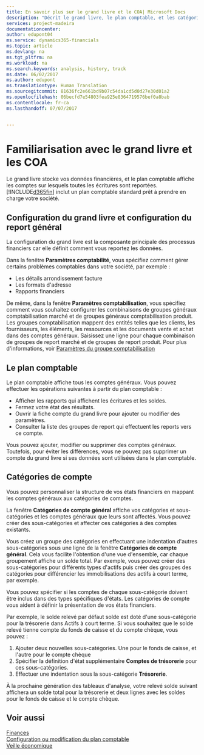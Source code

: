 ```yaml
---
title: En savoir plus sur le grand livre et le COA| Microsoft Docs
description: "Décrit le grand livre, le plan comptable, et les catégories de compte."
services: project-madeira
documentationcenter: 
author: edupont04
ms.service: dynamics365-financials
ms.topic: article
ms.devlang: na
ms.tgt_pltfrm: na
ms.workload: na
ms.search.keywords: analysis, history, track
ms.date: 06/02/2017
ms.author: edupont
ms.translationtype: Human Translation
ms.sourcegitcommit: 81636fc2e661bd9b07c54da1cd5d0d27e30d01a2
ms.openlocfilehash: 06becfd7e54803fea925e8364719576bef0a8bab
ms.contentlocale: fr-ca
ms.lasthandoff: 07/07/2017


---
```

# <a name="understanding-the-general-ledger-and-the-coa"></a>Familiarisation avec le grand livre et les COA
Le grand livre stocke vos données financières, et le plan comptable affiche les comptes sur lesquels toutes les écritures sont reportées. [!INCLUDE[d365fin](includes/d365fin_md.md)] inclut un plan comptable standard prêt à prendre en charge votre société.

## <a name="general-ledger-setup-and-general-posting-setup"></a>Configuration du grand livre et configuration du report général
La configuration du grand livre est la composante principale des processus financiers car elle définit comment vous reportez les données.  

Dans la fenêtre **Paramètres comptabilité**, vous spécifiez comment gérer certains problèmes comptables dans votre société, par exemple :  

* Les détails arrondissement facture  
* Les formats d'adresse  
* Rapports financiers  

De même, dans la fenêtre **Paramètres comptabilisation**, vous spécifiez comment vous souhaitez configurer les combinaisons de groupes généraux comptabilisation marché et de groupes généraux comptabilisation produit. Les groupes comptabilisation mappent des entités telles que les clients, les fournisseurs, les éléments, les ressources et les documents vente et achat dans des comptes généraux. Saisissez une ligne pour chaque combinaison de groupes de report marché et de groupes de report produit. Pour plus d'informations, voir [Paramètres du groupe comptabilisation](finance-posting-groups.md)  

## <a name="the-chart-of-accounts"></a>Le plan comptable
Le plan comptable affiche tous les comptes généraux. Vous pouvez effectuer les opérations suivantes à partir du plan comptable :  

* Afficher les rapports qui affichent les écritures et les soldes.  
* Fermez votre état des résultats.  
* Ouvrir la fiche compte du grand livre pour ajouter ou modifier des paramètres.  
* Consulter la liste des groupes de report qui effectuent les reports vers ce compte.  

Vous pouvez ajouter, modifier ou supprimer des comptes généraux. Toutefois, pour éviter les différences, vous ne pouvez pas supprimer un compte du grand livre si ses données sont utilisées dans le plan comptable.  

## <a name="account-categories"></a>Catégories de compte
Vous pouvez personnaliser la structure de vos états financiers en mappant les comptes généraux aux catégories de comptes.  

La fenêtre **Catégories de compte général** affiche vos catégories et sous-catégories et les comptes généraux que leurs sont affectés. Vous pouvez créer des sous-catégories et affecter ces catégories à des comptes existants.  

Vous créez un groupe des catégories en effectuant une indentation d'autres sous-catégories sous une ligne de la fenêtre **Catégories de compte général**. Cela vous facilite l'obtention d'une vue d'ensemble, car chaque groupement affiche un solde total. Par exemple, vous pouvez créer des sous-catégories pour différents types d'actifs puis créer des groupes des catégories pour différencier les immobilisations des actifs à court terme, par exemple.  

Vous pouvez spécifier si les comptes de chaque sous-catégorie doivent être inclus dans des types spécifiques d'états. Les catégories de compte vous aident à définir la présentation de vos états financiers.  

Par exemple, le solde relevé par défaut solde est doté d'une sous-catégorie pour la trésorerie dans Actifs à court terme. Si vous souhaitez que le solde relevé tienne compte du fonds de caisse et du compte chèque, vous pouvez :  

1. Ajouter deux nouvelles sous-catégories. Une pour le fonds de caisse, et l'autre pour le compte chèque  
2. Spécifier la définition d'état supplémentaire **Comptes de trésorerie** pour ces sous-catégories.  
3. Effectuer une indentation sous la sous-catégorie **Trésorerie**.  

À la prochaine génération des tableaux d'analyse, votre relevé solde suivant affichera un solde total pour la trésorerie et deux lignes avec les soldes pour le fonds de caisse et le compte chèque.  

## <a name="see-also"></a>Voir aussi
[Finances](finance.md)  
[Configuration ou modification du plan comptable](finance-setup-chart-accounts.md)  
[Veille économique](bi.md)  

